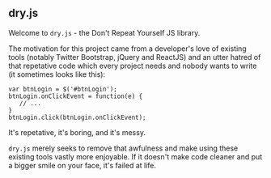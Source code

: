 ## dry.js

Welcome to `dry.js` - the Don't Repeat Yourself JS library.

The motivation for this project came from a developer's love of existing tools (notably Twitter Bootstrap, jQuery and ReactJS) and an utter hatred of that repetative code which every project needs and nobody wants to write (it sometimes looks like this):

```
var btnLogin = $('#btnLogin');
btnLogin.onClickEvent = function(e) {
   // ...
}
btnLogin.click(btnLogin.onClickEvent);
```

It's repetative, it's boring, and it's messy.

`dry.js` merely seeks to remove that awfulness and make using these existing tools vastly more enjoyable.  If it doesn't make code cleaner and put a bigger smile on your face, it's failed at life.

